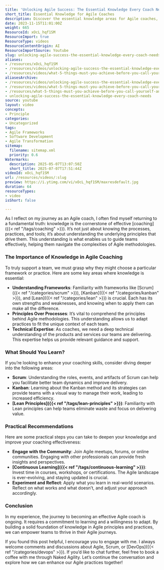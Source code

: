```yaml
---
title: 'Unlocking Agile Success: The Essential Knowledge Every Coach Needs'
short_title: Essential Knowledge for Agile Coaches
description: Discover the essential knowledge areas for Agile coaches, including frameworks, principles, technical skills, and practical steps to support and guide Agile teams effectively.
date: 2023-11-15T11:01:00Z
weight: 665
ResourceId: xOcL_hqf1SM
ResourceImport: true
ResourceType: videos
ResourceContentOrigin: AI
ResourceImportSource: Youtube
slug: unlocking-agile-success-the-essential-knowledge-every-coach-needs
aliases:
- /resources/xOcL_hqf1SM
- /resources/videos/unlocking-agile-success-the-essential-knowledge-every-coach-needs
- /resources/videos/what-5-things-must-you-achieve-before-you-call-yourself-an-agilecoach-part-3
aliasesArchive:
- /resources/videos/unlocking-agile-success-the-essential-knowledge-every-coach-needs
- /resources/videos/what-5-things-must-you-achieve-before-you-call-yourself-an-agilecoach-part-3
- /resources/what-5-things-must-you-achieve-before-you-call-yourself-an-agilecoach-part-3
- unlocking-agile-success-the-essential-knowledge-every-coach-needs
source: youtube
layout: video
concepts:
- Principle
categories:
- Uncategorized
tags:
- Agile Frameworks
- Software Development
- Agile Transformation
sitemap:
  filename: sitemap.xml
  priority: 0.6
Watermarks:
  description: 2025-05-07T13:07:50Z
  short_title: 2025-07-07T17:51:44Z
videoId: xOcL_hqf1SM
url: /resources/videos/:slug
preview: https://i.ytimg.com/vi/xOcL_hqf1SM/maxresdefault.jpg
duration: 64
resourceTypes:
- video
isShort: false

---
```

As I reflect on my journey as an Agile coach, I often find myself returning to a fundamental truth: knowledge is the cornerstone of effective [coaching]({{< ref "/tags/coaching" >}}). It’s not just about knowing the processes, practices, and tools; it’s about understanding the underlying principles that drive them. This understanding is what enables us to guide teams effectively, helping them navigate the complexities of Agile methodologies.

### The Importance of Knowledge in Agile Coaching

To truly support a team, we must grasp why they might choose a particular framework or practice. Here are some key areas where knowledge is essential:

- **Understanding Frameworks**: Familiarity with frameworks like [Scrum]({{< ref "/categories/scrum" >}}), [Kanban]({{< ref "/categories/kanban" >}}), and [Lean]({{< ref "/categories/lean" >}}) is crucial. Each has its own strengths and weaknesses, and knowing when to apply them can make all the difference.
- **Principles Over Processes**: It’s vital to comprehend the principles behind Agile methodologies. This understanding allows us to adapt practices to fit the unique context of each team.
- **Technical Expertise**: As coaches, we need a deep technical understanding of the products and services our teams are delivering. This expertise helps us provide relevant guidance and support.

### What Should You Learn?

If you’re looking to enhance your coaching skills, consider diving deeper into the following areas:

- **Scrum**: Understanding the roles, events, and artifacts of Scrum can help you facilitate better team dynamics and improve delivery.
- **Kanban**: Learning about the Kanban method and its strategies can provide teams with a visual way to manage their work, leading to increased efficiency.
- **[Lean Principles]({{< ref "/tags/lean-principles" >}})**: Familiarity with Lean principles can help teams eliminate waste and focus on delivering value.

### Practical Recommendations

Here are some practical steps you can take to deepen your knowledge and improve your coaching effectiveness:

- **Engage with the Community**: Join Agile meetups, forums, or online communities. Engaging with other professionals can provide fresh insights and perspectives.
- **[Continuous Learning]({{< ref "/tags/continuous-learning" >}})**: Invest time in courses, workshops, or certifications. The Agile landscape is ever-evolving, and staying updated is crucial.
- **Experiment and Reflect**: Apply what you learn in real-world scenarios. Reflect on what works and what doesn’t, and adjust your approach accordingly.

### Conclusion

In my experience, the journey to becoming an effective Agile coach is ongoing. It requires a commitment to learning and a willingness to adapt. By building a solid foundation of knowledge in Agile principles and practices, we can empower teams to thrive in their Agile journeys.

If you found this post helpful, I encourage you to engage with me. I always welcome comments and discussions about Agile, Scrum, or [DevOps]({{< ref "/categories/devops" >}}). If you’d like to chat further, feel free to book a coffee with me through Naked Agility. Let’s continue the conversation and explore how we can enhance our Agile practices together!
